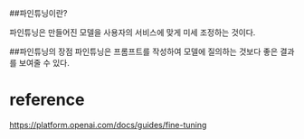 
##파인튜닝이란?

파인튜닝은 만들어진 모델을 사용자의 서비스에 맞게 미세 조정하는 것이다.

##파인튜닝의 장점
파인튜닝은 프롬프트를 작성하여 모델에 질의하는 것보다 좋은 결과를 보여줄 수 있다.
























# reference
https://platform.openai.com/docs/guides/fine-tuning
